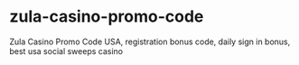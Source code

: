 # zula-casino-promo-code
Zula Casino Promo Code USA, registration bonus code, daily sign in bonus, best usa social sweeps casino
